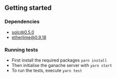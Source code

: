 ## Getting started

### Dependencies 

*  solc@0.5.0
*  etherlime@0.9.18

### Running tests

* First install the required packages `yarn install`
* Then initialise the ganache server with `yarn start`
* To run the tests, execute `yarn test`